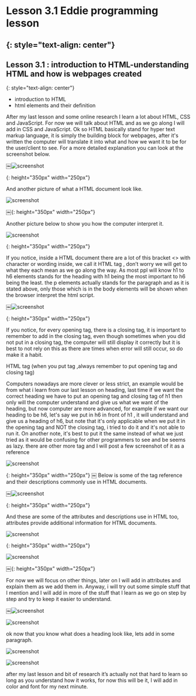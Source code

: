 # Lesson 3.1 Eddie programming lesson
{: style="text-align: center"}
-------------------------------------

## Lesson 3.1 : introduction to HTML-understanding HTML and how is webpages created
{: style="text-align: center"}

- introduction to HTML
- html elements and their definition

After my last lesson and some online research I learn a lot about HTML, CSS and JavaScript. For now we will talk about HTML and as we go along I will add in CSS and JavaScript.
Ok so HTML basically stand for hyper text markup language, it is simply the building block for webpages,  after it's written the computer will translate it into what and how we want it to be for the user/client to see.
For a more detailed explanation you can look at the screenshot below.

￼![screenshot][id]

[id]:/images/Lesson3.1/Photo1.png
{: height="350px" width="250px"}

And another picture of what a HTML document look like.

![screenshot][id1]

[id1]:/images/Lesson3.1/Photo2.png
￼{: height="350px" width="250px"}

Another picture below to show you how the computer interpret it.

![screenshot][id2]

[id2]:/images/Lesson3.1/Photo3.png
{: height="350px" width="250px"}

If you notice, inside a HTML document there are a lot of this bracket <> with character or wording inside, we call it HTML tag , don’t worry we will get to what they each mean as we go along the way.
As most ppl will know h1 to h6 elements stands for the heading with h1 being the most important to h6 being the least.
the p elements actually stands for the paragraph and as it is stated above, only those which is in the body elements will be shown when the browser interpret the html script.

￼![screenshot][id3]

[id3]:/images/Lesson3.1/Photo4.png
{: height="350px" width="250px"}

If you notice, for every opening tag, there is a closing tag, it is important to remember to add in the closing tag, even though sometimes when you did not put in a closing tag, the computer will still display it correctly but it is best to not rely on this as there are times when error will still occur, so do make it a habit.

HTML tag (when you put tag ,always remember to put opening tag and closing tag)  

Computers nowadays are more clever or less strict, an example would be from what i learn from our last lesson on heading, last time if we want the correct heading we have to put an opening tag and closing tag of h1 then only will the computer understand and give us what we want of the heading, but now computer are more advanced, for example if we want our heading to be h6, let's say we put in h6 in front of h1 , it will understand and give us a heading of h6, but note that it's only applicable when we put it in the opening tag and NOT the closing tag, i tried to do it and it's not able to run it. On another note, it's best to put it the same instead of what we just tried as it would be confusing for other programmers to see and be seems as lazy.
there are other more tag and I will post a few screenshot of it as a reference

![screenshot][id4]

[id4]:/images/Lesson3.1/Photo5.png
{: height="350px" width="250px"}
￼
Below is some of the tag reference and their descriptions commonly use in HTML documents.

￼![screenshot][id5]

[id5]:/images/Lesson3.1/Photo6.png
{: height="350px" width="250px"}

And these are some of the attributes and descriptions use in HTML too, attributes provide additional information for HTML documents.

![screenshot][id6]

[id6]:/images/Lesson3.1/Photo7.png
{: height="350px" width="250px"}

![screenshot][id7]

[id7]:/images/Lesson3.1/Photo8.png
￼{: height="350px" width="250px"}


For now we will focus on other things, later on I will add in attributes and explain them as we add them in.
Anyway, i will try out some simple stuff that I mention and I will add in more of the stuff that I learn as we go on step by step and try to keep it easier to understand.

￼![screenshot][id8]

[id8]:/images/Lesson3.1/Photo9.png

![screenshot][id9]

[id9]:/images/Lesson3.1/Photo10.png

ok now that you know what does a heading look like,  lets add in some paragraph.

![screenshot][id10]

[id10]:/images/Lesson3.1/Photo11.png

![screenshot][id11]

[id11]:/images/Lesson3.1/Photo12.png

after my last lesson and bit of research it’s actually not that hard to learn so long as you understand how it works, for now this will be it, I will add in color and font for my next minute.
